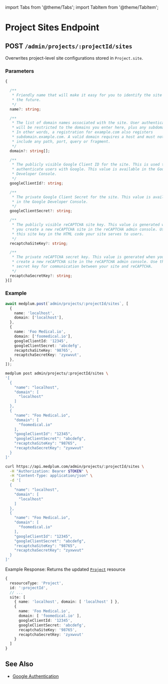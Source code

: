 import Tabs from '@theme/Tabs';
import TabItem from '@theme/TabItem';

# Project Sites Endpoint

## POST `/admin/projects/:projectId/sites`

Overwrites project-level site configurations stored in `Project.site`.

### Parameters

```ts
{

  /**
   * Friendly name that will make it easy for you to identify the site in
   * the future.
   */
  name?: string;

  /**
   * The list of domain names associated with the site. User authentication
   * will be restricted to the domains you enter here, plus any subdomains.
   * In other words, a registration for example.com also registers
   * subdomain.example.com. A valid domain requires a host and must not
   * include any path, port, query or fragment.
   */
  domain?: string[];

  /**
   * The publicly visible Google Client ID for the site. This is used to
   * authenticate users with Google. This value is available in the Google
   * Developer Console.
   */
  googleClientId?: string;

  /**
   * The private Google Client Secret for the site. This value is available
   * in the Google Developer Console.
   */
  googleClientSecret?: string;

  /**
   * The publicly visible reCAPTCHA site key. This value is generated when
   * you create a new reCAPTCHA site in the reCAPTCHA admin console. Use
   * this site key in the HTML code your site serves to users.
   */
  recaptchaSiteKey?: string;

  /**
   * The private reCAPTCHA secret key. This value is generated when you
   * create a new reCAPTCHA site in the reCAPTCHA admin console. Use this
   * secret key for communication between your site and reCAPTCHA.
   */
  recaptchaSecretKey?: string;
}[]
```

### Example

<Tabs groupId="language">
  <TabItem value="ts" label="Typescript">

```ts
await medplum.post(`admin/projects/:projectId/sites`, [
  {
    name: 'localhost',
    domain: ['localhost'],
  },
  {
    name: 'Foo Medical.io',
    domain: ['foomedical.io'],
    googleClientId: '12345',
    googleClientSecret: 'abcdefg',
    recaptchaSiteKey: '98765',
    recaptchaSecretKey: 'zyxwvut',
  },
]);
```

  </TabItem>
  <TabItem value="cli" label="CLI">

```bash
medplum post admin/projects/:projectId/sites \
'[
  {
    "name": "localhost",
    "domain": [
      "localhost"
    ]
  },
  {
    "name": "Foo Medical.io",
    "domain": [
      "foomedical.io"
    ],
    "googleClientId": "12345",
    "googleClientSecret": "abcdefg",
    "recaptchaSiteKey": "98765",
    "recaptchaSecretKey": "zyxwvut"
  }
]'
```

  </TabItem>
  <TabItem value="curl" label="cURL">

```bash
curl https://api.medplum.com/admin/projects/:projectId/sites \
  -H "Authorization: Bearer $TOKEN" \
  -H "Content-Type: application/json" \
  -d '[
  {
    "name": "localhost",
    "domain": [
      "localhost"
    ]
  },
  {
    "name": "Foo Medical.io",
    "domain": [
      "foomedical.io"
    ],
    "googleClientId": "12345",
    "googleClientSecret": "abcdefg",
    "recaptchaSiteKey": "98765",
    "recaptchaSecretKey": "zyxwvut"
  }
]'
```

  </TabItem>
</Tabs>

Example Response:
Returns the updated [`Project`](/docs/api/fhir/medplum/project) resource

```ts
{
  resourceType: 'Project',
  id: ':projectId',
  // ...
  site: [
    { name: 'localhost', domain: [ 'localhost' ] },
    {
      name: 'Foo Medical.io',
      domain: [ 'foomedical.io' ],
      googleClientId: '12345',
      googleClientSecret: 'abcdefg',
      recaptchaSiteKey: '98765',
      recaptchaSecretKey: 'zyxwvut'
    }
  ]
}
```

## See Also

- [Google Authentication](/docs/auth/google-auth#add-google-client-id-to-your-project)
